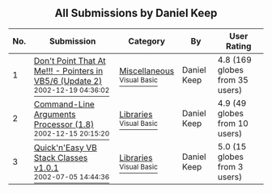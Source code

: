 ﻿<div align="center">

## All Submissions by Daniel Keep

</div>

No.  | Submission | Category | By   | User Rating
---- | ---------- | -------- | ---- | -----------
1 | [Don't Point That At Me\!\!\! \- Pointers in VB5/6 \(Update 2\)<br /><sup>2002-12-19 04:36:02</sup>](https://github.com/Planet-Source-Code/daniel-keep-don-t-point-that-at-me-pointers-in-vb5-6-update-2__1-41704) | [Miscellaneous<br /><sup>Visual Basic</sup>](../ByCategory/miscellaneous__1-1.md) | Daniel Keep | 4.8 (169 globes from 35 users)
2 | [Command\-Line Arguments Processor \(1\.8\)<br /><sup>2002-12-15 20:15:20</sup>](https://github.com/Planet-Source-Code/daniel-keep-command-line-arguments-processor-1-8__1-36623) | [Libraries<br /><sup>Visual Basic</sup>](../ByCategory/libraries__1-49.md) | Daniel Keep | 4.9 (49 globes from 10 users)
3 | [Quick'n'Easy VB Stack Classes v1\.0\.1<br /><sup>2002-07-05 14:44:36</sup>](https://github.com/Planet-Source-Code/daniel-keep-quick-n-easy-vb-stack-classes-v1-0-1__1-36537) | [Libraries<br /><sup>Visual Basic</sup>](../ByCategory/libraries__1-49.md) | Daniel Keep | 5.0 (15 globes from 3 users)
